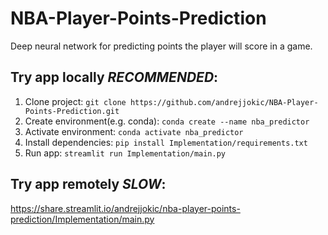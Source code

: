 # NBA-Player-Points-Prediction
Deep neural network for predicting points the player will score in a game.

## Try app locally *RECOMMENDED*:
1. Clone project: `git clone https://github.com/andrejjokic/NBA-Player-Points-Prediction.git`
2. Create environment(e.g. conda): `conda create --name nba_predictor`
3. Activate environment: `conda activate nba_predictor`
4. Install dependencies: `pip install Implementation/requirements.txt`
5. Run app: `streamlit run Implementation/main.py`

## Try app remotely *SLOW*:
<https://share.streamlit.io/andrejjokic/nba-player-points-prediction/Implementation/main.py>
